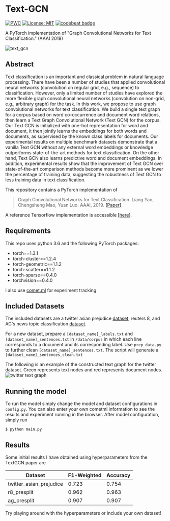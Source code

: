 # Text-GCN 

[![PWC](https://img.shields.io/endpoint.svg?url=https://paperswithcode.com/badge/graph-convolutional-networks-for-text/text-classification-on-r8)](https://paperswithcode.com/sota/text-classification-on-r8?p=graph-convolutional-networks-for-text)
[![License: MIT](https://img.shields.io/badge/License-MIT-yellow.svg)](https://opensource.org/licenses/MIT)
[![codebeat badge](https://codebeat.co/badges/03853262-a233-4faa-911f-e03df5eda8fa)](https://codebeat.co/projects/github-com-codekgu-text-gcn-master)

A PyTorch implementation of "Graph Convolutional Networks for Text Classification." (AAAI 2019)

![text_gcn](text_gcn.png)

## Abstract

Text classification is an important and classical problem in natural language processing. There have been a number of studies that applied convolutional neural networks (convolution on regular grid, e.g., sequence) to classification. However, only a limited number of studies have explored the more flexible graph convolutional neural networks (convolution on non-grid, e.g., arbitrary graph) for the task. In this work, we propose to use graph convolutional networks for text classification. We build a single text graph for a corpus based on word co-occurrence and document word relations, then learn a Text Graph Convolutional Network (Text GCN) for the corpus. Our Text GCN is initialized with one-hot representation for word and document, it then jointly learns the embeddings for both words and documents, as supervised by the known class labels for documents. Our experimental results on multiple benchmark datasets demonstrate that a vanilla Text GCN without any external word embeddings or knowledge outperforms state-of-the-art methods for text classification. On the other hand, Text GCN also learns predictive word and document embeddings. In addition, experimental results show that the improvement of Text GCN over state-of-the-art comparison methods become more prominent as we lower the percentage of training data, suggesting the robustness of Text GCN to less training data in text classification.

This repository contains a PyTorch implementation of 
> Graph Convolutional Networks for Text Classification. 
> Liang Yao, Chengsheng Mao, Yuan Luo.
> AAAI, 2019. [\[Paper\]](https://arxiv.org/abs/1809.05679)

A reference Tensorflow implementation is accessible [\[here\]](https://github.com/yao8839836/text_gcn).

## Requirements
This repo uses python 3.6 and the following PyTorch packages:

- torch==1.3.1
- torch-cluster==1.2.4
- torch-geometric==1.1.2
- torch-scatter==1.1.2
- torch-sparse==0.4.0
- torchvision==0.4.0

I also use [comet.ml](https://www.comet.ml/site/) for experiment tracking

## Included Datasets

The included datasets are a twitter asian prejudice [dataset](https://arxiv.org/abs/2005.03909), reuters 8, and AG's news topic classification [dataset](https://github.com/mhjabreel/CharCnn_Keras/tree/master/data/ag_news_csv).

For a new dataset, prepare a `[dataset_name]_labels.txt` and `[dataset_name]_sentences.txt` in `/data/corpus` in which each line corresponds to a document and its corresponding label. 
Use `prep_data.py` to further clean `[dataset_name]_sentences.txt`.
The script will generate a  `[dataset_name]_sentences_clean.txt`
 
The following is an example of the constructed text graph for the twitter dataset. Green represents text nodes and red represents document nodes.
![twitter text graph](https://github.com/codeKgu/text-gcn/blob/master/data/text_graphs/twitter_text_graph_nohashtag.png)

## Running the model

To run the model simply change the model and dataset configurations in `config.py`. You can also enter your own cometml information to see the results and experiment running in the browser. 
After model configuration, simply run 
```
$ python main.py
```

## Results
Some initial results I have obtained using hyperparameters from the TextGCN paper are

Dataset | F1-Weighted | Accuracy
--------|-------------|---------
twitter_asian_prejudice | 	0.723 | 0.754
r8_presplit | 0.962 | 0.963
ag_presplit | 0.907 | 0.907

Try playing around with the hyperparameters or include your own dataset!

